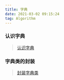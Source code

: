 ```yaml
---
title: 字典
date: 2021-03-02 09:15:24
tag: Algorithm
---
```


### 认识字典
>[认识字典](/algorithm/structure-algorithm/Dictionary/first "字典的认识")

### 字典类的封装
>[封装字典类](/algorithm/structure-algorithm/Dictionary/second "字典类")